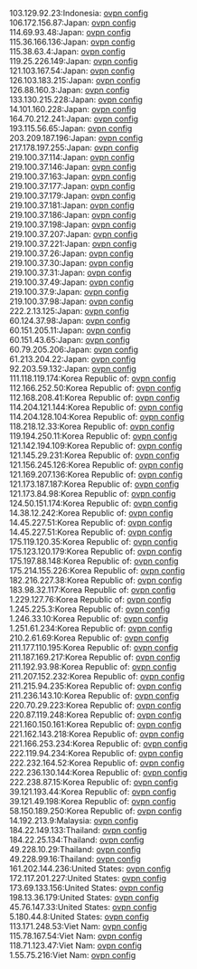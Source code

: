103.129.92.23:Indonesia: [ovpn config](vpn/103_129_92_23.ovpn)  
106.172.156.87:Japan: [ovpn config](vpn/106_172_156_87.ovpn)  
114.69.93.48:Japan: [ovpn config](vpn/114_69_93_48.ovpn)  
115.36.166.136:Japan: [ovpn config](vpn/115_36_166_136.ovpn)  
115.38.63.4:Japan: [ovpn config](vpn/115_38_63_4.ovpn)  
119.25.226.149:Japan: [ovpn config](vpn/119_25_226_149.ovpn)  
121.103.167.54:Japan: [ovpn config](vpn/121_103_167_54.ovpn)  
126.103.183.215:Japan: [ovpn config](vpn/126_103_183_215.ovpn)  
126.88.160.3:Japan: [ovpn config](vpn/126_88_160_3.ovpn)  
133.130.215.228:Japan: [ovpn config](vpn/133_130_215_228.ovpn)  
14.101.160.228:Japan: [ovpn config](vpn/14_101_160_228.ovpn)  
164.70.212.241:Japan: [ovpn config](vpn/164_70_212_241.ovpn)  
193.115.56.65:Japan: [ovpn config](vpn/193_115_56_65.ovpn)  
203.209.187.196:Japan: [ovpn config](vpn/203_209_187_196.ovpn)  
217.178.197.255:Japan: [ovpn config](vpn/217_178_197_255.ovpn)  
219.100.37.114:Japan: [ovpn config](vpn/219_100_37_114.ovpn)  
219.100.37.146:Japan: [ovpn config](vpn/219_100_37_146.ovpn)  
219.100.37.163:Japan: [ovpn config](vpn/219_100_37_163.ovpn)  
219.100.37.177:Japan: [ovpn config](vpn/219_100_37_177.ovpn)  
219.100.37.179:Japan: [ovpn config](vpn/219_100_37_179.ovpn)  
219.100.37.181:Japan: [ovpn config](vpn/219_100_37_181.ovpn)  
219.100.37.186:Japan: [ovpn config](vpn/219_100_37_186.ovpn)  
219.100.37.198:Japan: [ovpn config](vpn/219_100_37_198.ovpn)  
219.100.37.207:Japan: [ovpn config](vpn/219_100_37_207.ovpn)  
219.100.37.221:Japan: [ovpn config](vpn/219_100_37_221.ovpn)  
219.100.37.26:Japan: [ovpn config](vpn/219_100_37_26.ovpn)  
219.100.37.30:Japan: [ovpn config](vpn/219_100_37_30.ovpn)  
219.100.37.31:Japan: [ovpn config](vpn/219_100_37_31.ovpn)  
219.100.37.49:Japan: [ovpn config](vpn/219_100_37_49.ovpn)  
219.100.37.9:Japan: [ovpn config](vpn/219_100_37_9.ovpn)  
219.100.37.98:Japan: [ovpn config](vpn/219_100_37_98.ovpn)  
222.2.13.125:Japan: [ovpn config](vpn/222_2_13_125.ovpn)  
60.124.37.98:Japan: [ovpn config](vpn/60_124_37_98.ovpn)  
60.151.205.11:Japan: [ovpn config](vpn/60_151_205_11.ovpn)  
60.151.43.65:Japan: [ovpn config](vpn/60_151_43_65.ovpn)  
60.79.205.206:Japan: [ovpn config](vpn/60_79_205_206.ovpn)  
61.213.204.22:Japan: [ovpn config](vpn/61_213_204_22.ovpn)  
92.203.59.132:Japan: [ovpn config](vpn/92_203_59_132.ovpn)  
111.118.119.174:Korea Republic of: [ovpn config](vpn/111_118_119_174.ovpn)  
112.166.252.50:Korea Republic of: [ovpn config](vpn/112_166_252_50.ovpn)  
112.168.208.41:Korea Republic of: [ovpn config](vpn/112_168_208_41.ovpn)  
114.204.121.144:Korea Republic of: [ovpn config](vpn/114_204_121_144.ovpn)  
114.204.128.104:Korea Republic of: [ovpn config](vpn/114_204_128_104.ovpn)  
118.218.12.33:Korea Republic of: [ovpn config](vpn/118_218_12_33.ovpn)  
119.194.250.11:Korea Republic of: [ovpn config](vpn/119_194_250_11.ovpn)  
121.142.194.109:Korea Republic of: [ovpn config](vpn/121_142_194_109.ovpn)  
121.145.29.231:Korea Republic of: [ovpn config](vpn/121_145_29_231.ovpn)  
121.156.245.126:Korea Republic of: [ovpn config](vpn/121_156_245_126.ovpn)  
121.169.207.136:Korea Republic of: [ovpn config](vpn/121_169_207_136.ovpn)  
121.173.187.187:Korea Republic of: [ovpn config](vpn/121_173_187_187.ovpn)  
121.173.84.98:Korea Republic of: [ovpn config](vpn/121_173_84_98.ovpn)  
124.50.151.174:Korea Republic of: [ovpn config](vpn/124_50_151_174.ovpn)  
14.38.12.242:Korea Republic of: [ovpn config](vpn/14_38_12_242.ovpn)  
14.45.227.51:Korea Republic of: [ovpn config](vpn/14_45_227_51.ovpn)  
14.45.227.51:Korea Republic of: [ovpn config](vpn/14_45_227_51.ovpn)  
175.119.120.35:Korea Republic of: [ovpn config](vpn/175_119_120_35.ovpn)  
175.123.120.179:Korea Republic of: [ovpn config](vpn/175_123_120_179.ovpn)  
175.197.88.148:Korea Republic of: [ovpn config](vpn/175_197_88_148.ovpn)  
175.214.155.226:Korea Republic of: [ovpn config](vpn/175_214_155_226.ovpn)  
182.216.227.38:Korea Republic of: [ovpn config](vpn/182_216_227_38.ovpn)  
183.98.32.117:Korea Republic of: [ovpn config](vpn/183_98_32_117.ovpn)  
1.229.127.76:Korea Republic of: [ovpn config](vpn/1_229_127_76.ovpn)  
1.245.225.3:Korea Republic of: [ovpn config](vpn/1_245_225_3.ovpn)  
1.246.33.10:Korea Republic of: [ovpn config](vpn/1_246_33_10.ovpn)  
1.251.61.234:Korea Republic of: [ovpn config](vpn/1_251_61_234.ovpn)  
210.2.61.69:Korea Republic of: [ovpn config](vpn/210_2_61_69.ovpn)  
211.177.110.195:Korea Republic of: [ovpn config](vpn/211_177_110_195.ovpn)  
211.187.169.217:Korea Republic of: [ovpn config](vpn/211_187_169_217.ovpn)  
211.192.93.98:Korea Republic of: [ovpn config](vpn/211_192_93_98.ovpn)  
211.207.152.232:Korea Republic of: [ovpn config](vpn/211_207_152_232.ovpn)  
211.215.94.235:Korea Republic of: [ovpn config](vpn/211_215_94_235.ovpn)  
211.236.143.10:Korea Republic of: [ovpn config](vpn/211_236_143_10.ovpn)  
220.70.29.223:Korea Republic of: [ovpn config](vpn/220_70_29_223.ovpn)  
220.87.119.248:Korea Republic of: [ovpn config](vpn/220_87_119_248.ovpn)  
221.160.150.161:Korea Republic of: [ovpn config](vpn/221_160_150_161.ovpn)  
221.162.143.218:Korea Republic of: [ovpn config](vpn/221_162_143_218.ovpn)  
221.166.253.234:Korea Republic of: [ovpn config](vpn/221_166_253_234.ovpn)  
222.119.94.234:Korea Republic of: [ovpn config](vpn/222_119_94_234.ovpn)  
222.232.164.52:Korea Republic of: [ovpn config](vpn/222_232_164_52.ovpn)  
222.236.130.144:Korea Republic of: [ovpn config](vpn/222_236_130_144.ovpn)  
222.238.87.15:Korea Republic of: [ovpn config](vpn/222_238_87_15.ovpn)  
39.121.193.44:Korea Republic of: [ovpn config](vpn/39_121_193_44.ovpn)  
39.121.49.198:Korea Republic of: [ovpn config](vpn/39_121_49_198.ovpn)  
58.150.189.250:Korea Republic of: [ovpn config](vpn/58_150_189_250.ovpn)  
14.192.213.9:Malaysia: [ovpn config](vpn/14_192_213_9.ovpn)  
184.22.149.133:Thailand: [ovpn config](vpn/184_22_149_133.ovpn)  
184.22.25.134:Thailand: [ovpn config](vpn/184_22_25_134.ovpn)  
49.228.10.29:Thailand: [ovpn config](vpn/49_228_10_29.ovpn)  
49.228.99.16:Thailand: [ovpn config](vpn/49_228_99_16.ovpn)  
161.202.144.236:United States: [ovpn config](vpn/161_202_144_236.ovpn)  
172.117.201.227:United States: [ovpn config](vpn/172_117_201_227.ovpn)  
173.69.133.156:United States: [ovpn config](vpn/173_69_133_156.ovpn)  
198.13.36.179:United States: [ovpn config](vpn/198_13_36_179.ovpn)  
45.76.147.33:United States: [ovpn config](vpn/45_76_147_33.ovpn)  
5.180.44.8:United States: [ovpn config](vpn/5_180_44_8.ovpn)  
113.171.248.53:Viet Nam: [ovpn config](vpn/113_171_248_53.ovpn)  
115.78.167.54:Viet Nam: [ovpn config](vpn/115_78_167_54.ovpn)  
118.71.123.47:Viet Nam: [ovpn config](vpn/118_71_123_47.ovpn)  
1.55.75.216:Viet Nam: [ovpn config](vpn/1_55_75_216.ovpn)  
